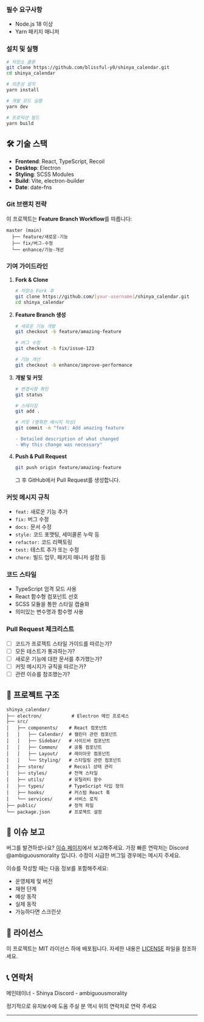 ### 필수 요구사항

- Node.js 18 이상
- Yarn 패키지 매니저

### 설치 및 실행

```bash
# 저장소 클론
git clone https://github.com/blissful-y0/shinya_calendar.git
cd shinya_calendar

# 의존성 설치
yarn install

# 개발 모드 실행
yarn dev

# 프로덕션 빌드
yarn build
```

## 🛠️ 기술 스택

- **Frontend**: React, TypeScript, Recoil
- **Desktop**: Electron
- **Styling**: SCSS Modules
- **Build**: Vite, electron-builder
- **Date**: date-fns

### Git 브랜치 전략

이 프로젝트는 **Feature Branch Workflow**를 따릅니다:

```
master (main)
  ├── feature/새로운-기능
  ├── fix/버그-수정
  └── enhance/기능-개선
```

### 기여 가이드라인

1. **Fork & Clone**

   ```bash
   # 저장소 Fork 후
   git clone https://github.com/[your-username]/shinya_calendar.git
   cd shinya_calendar
   ```

2. **Feature Branch 생성**

   ```bash
   # 새로운 기능 개발
   git checkout -b feature/amazing-feature

   # 버그 수정
   git checkout -b fix/issue-123

   # 기능 개선
   git checkout -b enhance/improve-performance
   ```

3. **개발 및 커밋**

   ```bash
   # 변경사항 확인
   git status

   # 스테이징
   git add .

   # 커밋 (명확한 메시지 작성)
   git commit -m "feat: Add amazing feature

   - Detailed description of what changed
   - Why this change was necessary"
   ```

4. **Push & Pull Request**
   ```bash
   git push origin feature/amazing-feature
   ```
   그 후 GitHub에서 Pull Request를 생성합니다.

### 커밋 메시지 규칙

- `feat:` 새로운 기능 추가
- `fix:` 버그 수정
- `docs:` 문서 수정
- `style:` 코드 포맷팅, 세미콜론 누락 등
- `refactor:` 코드 리팩토링
- `test:` 테스트 추가 또는 수정
- `chore:` 빌드 업무, 패키지 매니저 설정 등

### 코드 스타일

- TypeScript 엄격 모드 사용
- React 함수형 컴포넌트 선호
- SCSS 모듈을 통한 스타일 캡슐화
- 의미있는 변수명과 함수명 사용

### Pull Request 체크리스트

- [ ] 코드가 프로젝트 스타일 가이드를 따르는가?
- [ ] 모든 테스트가 통과하는가?
- [ ] 새로운 기능에 대한 문서를 추가했는가?
- [ ] 커밋 메시지가 규칙을 따르는가?
- [ ] 관련 이슈를 참조했는가?

## 📁 프로젝트 구조

```
shinya_calendar/
├── electron/           # Electron 메인 프로세스
├── src/
│   ├── components/    # React 컴포넌트
│   │   ├── Calendar/  # 캘린더 관련 컴포넌트
│   │   ├── Sidebar/   # 사이드바 컴포넌트
│   │   ├── Common/    # 공통 컴포넌트
│   │   ├── Layout/    # 레이아웃 컴포넌트
│   │   └── Styling/   # 스타일링 관련 컴포넌트
│   ├── store/         # Recoil 상태 관리
│   ├── styles/        # 전역 스타일
│   ├── utils/         # 유틸리티 함수
│   ├── types/         # TypeScript 타입 정의
│   ├── hooks/         # 커스텀 React 훅
│   └── services/      # 서비스 로직
├── public/            # 정적 파일
└── package.json       # 프로젝트 설정

```

## 🐛 이슈 보고

버그를 발견하셨나요? [이슈 페이지](https://github.com/blissful-y0/shinya_calendar/issues)에서 보고해주세요.
가장 빠른 연락처는 Discord @ambiguousmorality 입니다. 수정이 시급한 버그일 경우에는 메시지 주세요.

이슈를 작성할 때는 다음 정보를 포함해주세요:

- 운영체제 및 버전
- 재현 단계
- 예상 동작
- 실제 동작
- 가능하다면 스크린샷

## 📝 라이선스

이 프로젝트는 MIT 라이선스 하에 배포됩니다. 자세한 내용은 [LICENSE](LICENSE) 파일을 참조하세요.

## 📞 연락처

메인테이너 - Shinya
Discord - ambiguousmorality

정기적으로 유지보수에 도움 주실 분 역시 위의 연락처로 연락 주세요

---
